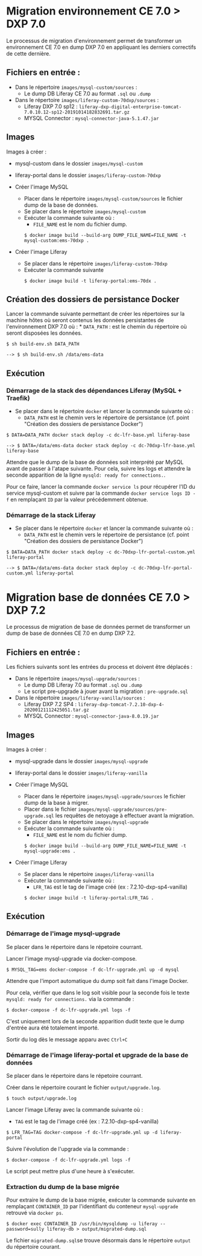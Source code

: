 # Migration environnement CE 7.0 > DXP 7.0

Le processus de migration d'environnement permet de transformer un environnement CE 7.0 en dump DXP 7.0 en appliquant les derniers correctifs de cette dernière.

## Fichiers en entrée :

* Dans le répertoire `images/mysql-custom/sources` :
    * Le dump DB Liferay CE 7.0 au format `.sql` ou `.dump`
* Dans le répertoire `images/liferay-custom-70dxp/sources` : 
    * Liferay DXP 7.0 sp12 : `liferay-dxp-digital-enterprise-tomcat-7.0.10.12-sp12-20191014182832691.tar.gz`
    * MYSQL Connector : `mysql-connector-java-5.1.47.jar`

## Images

Images à créer :

* mysql-custom dans le dossier `images/mysql-custom`
* liferay-portal dans le dossier `images/liferay-custom-70dxp`

* Créer l'image MySQL
    * Placer dans le répertoire `images/mysql-custom/sources` le fichier dump de la base de données.
    * Se placer dans le répertoire `images/mysql-custom`
    * Exécuter la commande suivante où :
        * `FILE_NAME` est le nom du fichier dump.
        ```shell
        $ docker image build --build-arg DUMP_FILE_NAME=FILE_NAME -t mysql-custom:ems-70dxp .
        ```
* Créer l'image Liferay
    * Se placer dans le répertoire `images/liferay-custom-70dxp`
    * Exécuter la commande suivante
        ```shell
        $ docker image build -t liferay-portal:ems-70dx .
        ```

## Création des dossiers de persistance Docker

Lancer la commande suivante permettant de créer les répertoires sur la machine hôtes où seront contenus les données persistantes de l'environnement DXP 7.0 où :
    * `DATA_PATH` : est le chemin du répertoire où seront disposées les données.

```shell
$ sh build-env.sh DATA_PATH

--> $ sh build-env.sh /data/ems-data
```

## Exécution

### Démarrage de la stack des dépendances Liferay (MySQL + Traefik)

* Se placer dans le répertoire `docker` et lancer la commande suivante où :
    * `DATA_PATH` est le chemin vers le répertoire de persistance (cf. point "Création des dossiers de persistance Docker")

```shell
$ DATA=DATA_PATH docker stack deploy -c dc-lfr-base.yml liferay-base

--> $ DATA=/data/ems-data docker stack deploy -c dc-70dxp-lfr-base.yml liferay-base
```

Attendre que le dump de la base de données soit interprété par MySQL avant de passer à l'atape suivante.
Pour cela, suivre les logs et attendre la seconde apparition de la ligne `mysqld: ready for connections.`.

Pour ce faire, lancer la commande `docker service ls` pour récupérer l'ID du service mysql-custom et suivre par la commande `docker service logs ID -f` en remplaçant `ID` par la valeur précédemment obtenue.

### Démarrage de la stack Liferay

* Se placer dans le répertoire `docker` et lancer la commande suivante où :
    * `DATA_PATH` est le chemin vers le répertoire de persistance (cf. point "Création des dossiers de persistance Docker")

```shell
$ DATA=DATA_PATH docker stack deploy -c dc-70dxp-lfr-portal-custom.yml liferay-portal

--> $ DATA=/data/ems-data docker stack deploy -c dc-70dxp-lfr-portal-custom.yml liferay-portal
```

# Migration base de données CE 7.0 > DXP 7.2

Le processus de migration de base de données permet de transformer un dump de base de données CE 7.0 en dump DXP 7.2.

## Fichiers en entrée :

Les fichiers suivants sont les entrées du process et doivent être déplacés :

* Dans le répertoire `images/mysql-upgrade/sources` :
    * Le dump DB Liferay 7.0 au format `.sql` ou `.dump` 
    * Le script pre-upgrade à jouer avant la migration : `pre-upgrade.sql`
* Dans le répertoire `images/liferay-vanilla/sources` : 
    * Liferay DXP 7.2 SP4 : `liferay-dxp-tomcat-7.2.10-dxp-4-20200121112425051.tar.gz`
    * MYSQL Connector : `mysql-connector-java-8.0.19.jar`

## Images

Images à créer :

* mysql-upgrade dans le dossier `images/mysql-upgrade`
* liferay-portal dans le dossier `images/liferay-vanilla`

* Créer l'image MySQL
    * Placer dans le répertoire `images/mysql-upgrade/sources` le fichier dump de la base à migrer.
    * Placer dans le fichier `images/mysql-upgrade/sources/pre-upgrade.sql` les requêtes de netoyage à effectuer avant la migration.
    * Se placer dans le répertoire `images/mysql-upgrade`
    * Exécuter la commande suivante où :
        * `FILE_NAME` est le nom du fichier dump.
        ```shell
        $ docker image build --build-arg DUMP_FILE_NAME=FILE_NAME -t mysql-upgrade:ems .
        ```
* Créer l'image Liferay
    * Se placer dans le répertoire `images/liferay-vanilla`
    * Exécuter la commande suivante où :
        * `LFR_TAG` est le tag de l'image créé (ex : 7.2.10-dxp-sp4-vanilla)
        ```shell
        $ docker image build -t liferay-portal:LFR_TAG .
        ```

## Exécution

### Démarrage de l'image mysql-upgrade

Se placer dans le répertoire dans le répetoire courrant.

Lancer l'image mysql-upgrade via docker-compose.

```shell
$ MYSQL_TAG=ems docker-compose -f dc-lfr-upgrade.yml up -d mysql
```

Attendre que l'import automatique du dump soit fait dans l'image Docker.

Pour cela, vérifier que dans le log soit visible pour la seconde fois le texte `mysqld: ready for connections.` via la commande :

```shell
$ docker-compose -f dc-lfr-upgrade.yml logs -f
```

C'est uniquement lors de la seconde apparition dudit texte que le dump d'entrée aura été totalement importé.

Sortir du log dès le message apparu avec `Ctrl+C`

### Démarrage de l'image liferay-portal et upgrade de la base de données

Se placer dans le répertoire dans le répetoire courrant.

Créer dans le répertoire courant le fichier `output/upgrade.log`.

```shell
$ touch output/upgrade.log
```

Lancer l'image Liferay avec la commande suivante où :
* `TAG` est le tag de l'image créé (ex : 7.2.10-dxp-sp4-vanilla)

```shell
$ LFR_TAG=TAG docker-compose -f dc-lfr-upgrade.yml up -d liferay-portal
```

Suivre l'évolution de l'upgrade via la commande :

```shell
$ docker-compose -f dc-lfr-upgrade.yml logs -f
```

Le script peut mettre plus d'une heure à s'exécuter.

### Extraction du dump de la base migrée

Pour extraire le dump de la base migrée, exécuter la commande suivante en remplaçant `CONTAINER_ID` par l'identifiant du conteneur `mysql-upgrade` retrouvé via `docker ps`.

```shell
$ docker exec CONTAINER_ID /usr/bin/mysqldump -u liferay --password=sully liferay-db > output/migrated-dump.sql
```

Le fichier `migrated-dump.sql`se trouve désormais dans le répertoire `output` du répertoire courant.